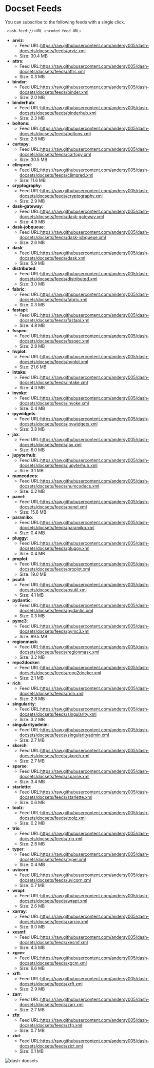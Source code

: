 # Docset Feeds

You can subscribe to the following feeds with a single click.

```bash
 dash-feed://<URL encoded feed URL>
```

- **arviz**:
  - Feed URL:https://raw.githubusercontent.com/andersy005/dash-docsets/docsets/feeds/arviz.xml
  - Size: 30.4 MB
- **attrs**:
  - Feed URL:https://raw.githubusercontent.com/andersy005/dash-docsets/docsets/feeds/attrs.xml
  - Size: 0.3 MB
- **binder**:
  - Feed URL:https://raw.githubusercontent.com/andersy005/dash-docsets/docsets/feeds/binder.xml
  - Size: 2.0 MB
- **binderhub**:
  - Feed URL:https://raw.githubusercontent.com/andersy005/dash-docsets/docsets/feeds/binderhub.xml
  - Size: 2.3 MB
- **boltons**:
  - Feed URL:https://raw.githubusercontent.com/andersy005/dash-docsets/docsets/feeds/boltons.xml
  - Size: 2.8 MB
- **cartopy**:
  - Feed URL:https://raw.githubusercontent.com/andersy005/dash-docsets/docsets/feeds/cartopy.xml
  - Size: 30.5 MB
- **climpred**:
  - Feed URL:https://raw.githubusercontent.com/andersy005/dash-docsets/docsets/feeds/climpred.xml
  - Size: 11.6 MB
- **cryptography**:
  - Feed URL:https://raw.githubusercontent.com/andersy005/dash-docsets/docsets/feeds/cryptography.xml
  - Size: 2.9 MB
- **dask-gateway**:
  - Feed URL:https://raw.githubusercontent.com/andersy005/dash-docsets/docsets/feeds/dask-gateway.xml
  - Size: 4.9 MB
- **dask-jobqueue**:
  - Feed URL:https://raw.githubusercontent.com/andersy005/dash-docsets/docsets/feeds/dask-jobqueue.xml
  - Size: 2.6 MB
- **dask**:
  - Feed URL:https://raw.githubusercontent.com/andersy005/dash-docsets/docsets/feeds/dask.xml
  - Size: 5.9 MB
- **distributed**:
  - Feed URL:https://raw.githubusercontent.com/andersy005/dash-docsets/docsets/feeds/distributed.xml
  - Size: 3.0 MB
- **fabric**:
  - Feed URL:https://raw.githubusercontent.com/andersy005/dash-docsets/docsets/feeds/fabric.xml
  - Size: 0.3 MB
- **fastapi**:
  - Feed URL:https://raw.githubusercontent.com/andersy005/dash-docsets/docsets/feeds/fastapi.xml
  - Size: 4.8 MB
- **fsspec**:
  - Feed URL:https://raw.githubusercontent.com/andersy005/dash-docsets/docsets/feeds/fsspec.xml
  - Size: 2.8 MB
- **hvplot**:
  - Feed URL:https://raw.githubusercontent.com/andersy005/dash-docsets/docsets/feeds/hvplot.xml
  - Size: 21.6 MB
- **intake**:
  - Feed URL:https://raw.githubusercontent.com/andersy005/dash-docsets/docsets/feeds/intake.xml
  - Size: 4.0 MB
- **invoke**:
  - Feed URL:https://raw.githubusercontent.com/andersy005/dash-docsets/docsets/feeds/invoke.xml
  - Size: 0.4 MB
- **ipywidgets**:
  - Feed URL:https://raw.githubusercontent.com/andersy005/dash-docsets/docsets/feeds/ipywidgets.xml
  - Size: 3.8 MB
- **jax**:
  - Feed URL:https://raw.githubusercontent.com/andersy005/dash-docsets/docsets/feeds/jax.xml
  - Size: 6.0 MB
- **jupyterhub**:
  - Feed URL:https://raw.githubusercontent.com/andersy005/dash-docsets/docsets/feeds/jupyterhub.xml
  - Size: 3.1 MB
- **numcodecs**:
  - Feed URL:https://raw.githubusercontent.com/andersy005/dash-docsets/docsets/feeds/numcodecs.xml
  - Size: 0.2 MB
- **panel**:
  - Feed URL:https://raw.githubusercontent.com/andersy005/dash-docsets/docsets/feeds/panel.xml
  - Size: 15.8 MB
- **paramiko**:
  - Feed URL:https://raw.githubusercontent.com/andersy005/dash-docsets/docsets/feeds/paramiko.xml
  - Size: 0.4 MB
- **pluggy**:
  - Feed URL:https://raw.githubusercontent.com/andersy005/dash-docsets/docsets/feeds/pluggy.xml
  - Size: 0.4 MB
- **proplot**:
  - Feed URL:https://raw.githubusercontent.com/andersy005/dash-docsets/docsets/feeds/proplot.xml
  - Size: 19.0 MB
- **psutil**:
  - Feed URL:https://raw.githubusercontent.com/andersy005/dash-docsets/docsets/feeds/psutil.xml
  - Size: 4.1 MB
- **pydantic**:
  - Feed URL:https://raw.githubusercontent.com/andersy005/dash-docsets/docsets/feeds/pydantic.xml
  - Size: 0.3 MB
- **pymc3**:
  - Feed URL:https://raw.githubusercontent.com/andersy005/dash-docsets/docsets/feeds/pymc3.xml
  - Size: 99.5 MB
- **regionmask**:
  - Feed URL:https://raw.githubusercontent.com/andersy005/dash-docsets/docsets/feeds/regionmask.xml
  - Size: 3.2 MB
- **repo2docker**:
  - Feed URL:https://raw.githubusercontent.com/andersy005/dash-docsets/docsets/feeds/repo2docker.xml
  - Size: 2.1 MB
- **rich**:
  - Feed URL:https://raw.githubusercontent.com/andersy005/dash-docsets/docsets/feeds/rich.xml
  - Size: 2.8 MB
- **singularity**:
  - Feed URL:https://raw.githubusercontent.com/andersy005/dash-docsets/docsets/feeds/singularity.xml
  - Size: 3.2 MB
- **singularityadmin**:
  - Feed URL:https://raw.githubusercontent.com/andersy005/dash-docsets/docsets/feeds/singularityadmin.xml
  - Size: 2.7 MB
- **skorch**:
  - Feed URL:https://raw.githubusercontent.com/andersy005/dash-docsets/docsets/feeds/skorch.xml
  - Size: 2.7 MB
- **sparse**:
  - Feed URL:https://raw.githubusercontent.com/andersy005/dash-docsets/docsets/feeds/sparse.xml
  - Size: 3.4 MB
- **starlette**:
  - Feed URL:https://raw.githubusercontent.com/andersy005/dash-docsets/docsets/feeds/starlette.xml
  - Size: 0.6 MB
- **toolz**:
  - Feed URL:https://raw.githubusercontent.com/andersy005/dash-docsets/docsets/feeds/toolz.xml
  - Size: 0.2 MB
- **trio**:
  - Feed URL:https://raw.githubusercontent.com/andersy005/dash-docsets/docsets/feeds/trio.xml
  - Size: 2.8 MB
- **typer**:
  - Feed URL:https://raw.githubusercontent.com/andersy005/dash-docsets/docsets/feeds/typer.xml
  - Size: 0.4 MB
- **uvicorn**:
  - Feed URL:https://raw.githubusercontent.com/andersy005/dash-docsets/docsets/feeds/uvicorn.xml
  - Size: 0.7 MB
- **wrapt**:
  - Feed URL:https://raw.githubusercontent.com/andersy005/dash-docsets/docsets/feeds/wrapt.xml
  - Size: 2.6 MB
- **xarray**:
  - Feed URL:https://raw.githubusercontent.com/andersy005/dash-docsets/docsets/feeds/xarray.xml
  - Size: 9.0 MB
- **xesmf**:
  - Feed URL:https://raw.githubusercontent.com/andersy005/dash-docsets/docsets/feeds/xesmf.xml
  - Size: 4.5 MB
- **xgcm**:
  - Feed URL:https://raw.githubusercontent.com/andersy005/dash-docsets/docsets/feeds/xgcm.xml
  - Size: 6.6 MB
- **xrft**:
  - Feed URL:https://raw.githubusercontent.com/andersy005/dash-docsets/docsets/feeds/xrft.xml
  - Size: 2.9 MB
- **zarr**:
  - Feed URL:https://raw.githubusercontent.com/andersy005/dash-docsets/docsets/feeds/zarr.xml
  - Size: 2.7 MB
- **zfp**:
  - Feed URL:https://raw.githubusercontent.com/andersy005/dash-docsets/docsets/feeds/zfp.xml
  - Size: 0.7 MB
- **zict**:
  - Feed URL:https://raw.githubusercontent.com/andersy005/dash-docsets/docsets/feeds/zict.xml
  - Size: 0.1 MB

![dash-docsets](https://github.com/andersy005/dash-docsets/raw/main/images/how-to-add-feed.png)
